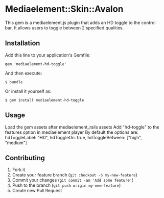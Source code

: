 # Mediaelement::Skin::Avalon

This gem is a mediaelement.js plugin that adds an HD toggle to the control bar. It allows users to toggle between 2 specified qualities. 

## Installation

Add this line to your application's Gemfile:

    gem 'mediaelement-hd-toggle'

And then execute:

    $ bundle

Or install it yourself as:

    $ gem install mediaelement-hd-toggle

## Usage

Load the gem assets after mediaelement_rails assets
Add "hd-toggle" to the features option in mediaelement player
By default the options are:
  hdToggleLabel: "HD",
  hdToggleOn: true,
  hdToggleBetween: ["high", "medium"]


## Contributing

1. Fork it
2. Create your feature branch (`git checkout -b my-new-feature`)
3. Commit your changes (`git commit -am 'Add some feature'`)
4. Push to the branch (`git push origin my-new-feature`)
5. Create new Pull Request
